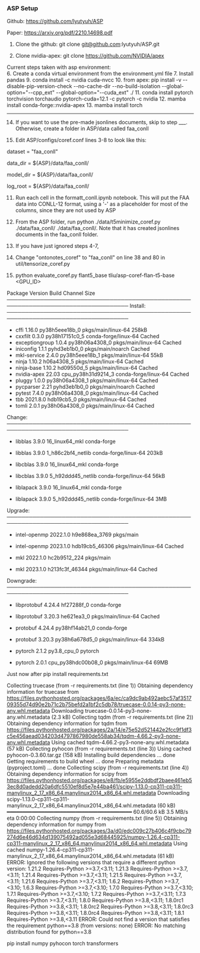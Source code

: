### ASP Setup

Github: https://github.com/lyutyuh/ASP

Paper: https://arxiv.org/pdf/2210.14698.pdf

1. Clone the github: git clone git@github.com:lyutyuh/ASP.git

2. Clone nvidia-apex: git clone https://github.com/NVIDIA/apex

Current steps taken with asp environment:\
6. Create a conda virtual environment from the environment.yml file
7. Install pandas
9. conda install -c nvidia cuda-nvcc
10. from apex: pip install -v --disable-pip-version-check --no-cache-dir --no-build-isolation --global-option="--cpp_ext" --global-option="--cuda_ext" ./
11. conda install pytorch torchvision torchaudio pytorch-cuda=12.1 -c pytorch -c nvidia
12. mamba install conda-forge::nvidia-apex
13. mamba install torch


----------------
14. If you want to use the pre-made jsonlines documents, skip to step ___. Otherwise, create a folder in ASP/data called faa_conll

15. Edit ASP/configs/coref.conf lines 3-8 to look like this:

   dataset = "faa_conll"

   data_dir = \$\{ASP\}/data/faa_conll/ 
   
   model\_dir = \$\{ASP\}/data/faa_conll/ 
   
   log\_root = \$\{ASP\}/data/faa_conll/

11. Run each cell in the formatt_conll.ipynb notebook. This will put the FAA data into CONLL-12 format, using a '-' as a placeholder for most of the columns, since they are not used by ASP

12. From the ASP folder, run python ./data/t5minimize_coref.py ./data/faa_conll/ ./data/faa_conll/. Note that it has created jsonlines documents in the faa_conll folder.

13. If you have just ignored steps 4-7,

14. Change "ontonotes_coref" to "faa_conll" on line 38 and 80 in util/tensorize_coref.py

16. python evaluate_coref.py flant5_base tliu/asp-coref-flan-t5-base <GPU_ID>



 Package            Version  Build               Channel                    Size
───────────────────────────────────────────────────────────────────────────────────
  Install:
───────────────────────────────────────────────────────────────────────────────────

  + cffi              1.16.0  py38h5eee18b_0      pkgs/main/linux-64        258kB
  + cxxfilt            0.3.0  py38h17151c0_5      conda-forge/linux-64     Cached
  + exceptiongroup     1.0.4  py38h06a4308_0      pkgs/main/linux-64       Cached
  + iniconfig          1.1.1  pyhd3eb1b0_0        pkgs/main/noarch         Cached
  + mkl-service        2.4.0  py38h5eee18b_1      pkgs/main/linux-64         55kB
  + ninja             1.10.2  h06a4308_5          pkgs/main/linux-64       Cached
  + ninja-base        1.10.2  hd09550d_5          pkgs/main/linux-64       Cached
  + nvidia-apex        22.03  cpu_py38h31d9214_3  conda-forge/linux-64     Cached
  + pluggy             1.0.0  py38h06a4308_1      pkgs/main/linux-64       Cached
  + pycparser           2.21  pyhd3eb1b0_0        pkgs/main/noarch         Cached
  + pytest             7.4.0  py38h06a4308_0      pkgs/main/linux-64       Cached
  + tbb             2021.8.0  hdb19cb5_0          pkgs/main/linux-64       Cached
  + tomli              2.0.1  py38h06a4308_0      pkgs/main/linux-64       Cached

  Change:
───────────────────────────────────────────────────────────────────────────────────

  - libblas            3.9.0  16_linux64_mkl      conda-forge                    
  + libblas            3.9.0  1_h86c2bf4_netlib   conda-forge/linux-64      203kB
  - libcblas           3.9.0  16_linux64_mkl      conda-forge                    
  + libcblas           3.9.0  5_h92ddd45_netlib   conda-forge/linux-64       56kB
  - liblapack          3.9.0  16_linux64_mkl      conda-forge                    
  + liblapack          3.9.0  5_h92ddd45_netlib   conda-forge/linux-64        3MB

  Upgrade:
───────────────────────────────────────────────────────────────────────────────────

  - intel-openmp    2022.1.0  h9e868ea_3769       pkgs/main                      
  + intel-openmp    2023.1.0  hdb19cb5_46306      pkgs/main/linux-64       Cached
  - mkl             2022.1.0  hc2b9512_224        pkgs/main                      
  + mkl             2023.1.0  h213fc3f_46344      pkgs/main/linux-64       Cached

  Downgrade:
───────────────────────────────────────────────────────────────────────────────────

  - libprotobuf       4.24.4  hf27288f_0          conda-forge                    
  + libprotobuf       3.20.3  he621ea3_0          pkgs/main/linux-64       Cached
  - protobuf          4.24.4  py38hf14ab21_0      conda-forge                    
  + protobuf          3.20.3  py38h6a678d5_0      pkgs/main/linux-64        334kB
  - pytorch            2.1.2  py3.8_cpu_0         pytorch                        
  + pytorch            2.0.1  cpu_py38hdc00b08_0  pkgs/main/linux-64         69MB



Just now after pip install requirements.txt

Collecting truecase (from -r requirements.txt (line 1))
  Obtaining dependency information for truecase from https://files.pythonhosted.org/packages/6a/ec/ca9dc9ab492aebc57af351709355d74d90e2b71c2b75befd2a1bf2c5db78/truecase-0.0.14-py3-none-any.whl.metadata
  Downloading truecase-0.0.14-py3-none-any.whl.metadata (2.3 kB)
Collecting tqdm (from -r requirements.txt (line 2))
  Obtaining dependency information for tqdm from https://files.pythonhosted.org/packages/2a/14/e75e52d521442e2fcc9f1df3c5e456aead034203d4797867980de558ab34/tqdm-4.66.2-py3-none-any.whl.metadata
  Using cached tqdm-4.66.2-py3-none-any.whl.metadata (57 kB)
Collecting pyhocon (from -r requirements.txt (line 3))
  Using cached pyhocon-0.3.60.tar.gz (158 kB)
  Installing build dependencies ... done
  Getting requirements to build wheel ... done
  Preparing metadata (pyproject.toml) ... done
Collecting scipy (from -r requirements.txt (line 4))
  Obtaining dependency information for scipy from https://files.pythonhosted.org/packages/e8/fb/e5955e2ddbdf2baee461eb53ec8d0adedd20a6dfc5510ef8d5e7e44ba461/scipy-1.13.0-cp311-cp311-manylinux_2_17_x86_64.manylinux2014_x86_64.whl.metadata
  Downloading scipy-1.13.0-cp311-cp311-manylinux_2_17_x86_64.manylinux2014_x86_64.whl.metadata (60 kB)
     ━━━━━━━━━━━━━━━━━━━━━━━━━━━━━━━━━━━━━━━━ 60.6/60.6 kB 3.5 MB/s eta 0:00:00
Collecting numpy (from -r requirements.txt (line 5))
  Obtaining dependency information for numpy from https://files.pythonhosted.org/packages/3a/d0/edc009c27b406c4f9cbc79274d6e46d634d139075492ad055e3d68445925/numpy-1.26.4-cp311-cp311-manylinux_2_17_x86_64.manylinux2014_x86_64.whl.metadata
  Using cached numpy-1.26.4-cp311-cp311-manylinux_2_17_x86_64.manylinux2014_x86_64.whl.metadata (61 kB)
ERROR: Ignored the following versions that require a different python version: 1.21.2 Requires-Python >=3.7,<3.11; 1.21.3 Requires-Python >=3.7,<3.11; 1.21.4 Requires-Python >=3.7,<3.11; 1.21.5 Requires-Python >=3.7,<3.11; 1.21.6 Requires-Python >=3.7,<3.11; 1.6.2 Requires-Python >=3.7,<3.10; 1.6.3 Requires-Python >=3.7,<3.10; 1.7.0 Requires-Python >=3.7,<3.10; 1.7.1 Requires-Python >=3.7,<3.10; 1.7.2 Requires-Python >=3.7,<3.11; 1.7.3 Requires-Python >=3.7,<3.11; 1.8.0 Requires-Python >=3.8,<3.11; 1.8.0rc1 Requires-Python >=3.8,<3.11; 1.8.0rc2 Requires-Python >=3.8,<3.11; 1.8.0rc3 Requires-Python >=3.8,<3.11; 1.8.0rc4 Requires-Python >=3.8,<3.11; 1.8.1 Requires-Python >=3.8,<3.11
ERROR: Could not find a version that satisfies the requirement python==3.8 (from versions: none)
ERROR: No matching distribution found for python==3.8

pip install numpy pyhocon torch transformers